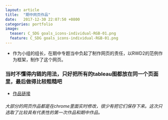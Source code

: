 ```yaml
---
layout: article
title:  "期中网页作品"
date:   2017-12-30 22:07:50 +0800
categories: portfolio
image:
  teaser: C_SDG goals_icons-individual-RGB-01.png
  feature: C_SDG goals_icons-individual-RGB-01.png
---
```


- 作为小组的组长，在期中专题当中负起了制作网页的责任，以RWD2的范例作为框架，制作了这个网页。 
 
### 当时不懂得内链的用法，只好把所有的tableau图都放在同一个页面里，最后做得比较粗糙吧

- [作品链接](https://Chenyunshi2017.github.io/portfolio/0302.html)

###### 大部分的网页作品都是在chrome里面实时修改，很少有把它们保存下来。这次只选取了比较具有代表性的第一次作品和期中作品。